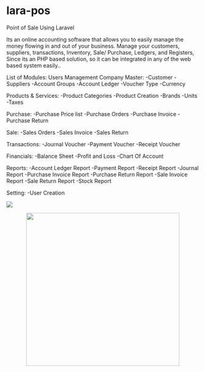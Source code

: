 # lara-pos
Point of Sale Using Laravel 


Its  an online accounting software that allows you to easily manage the money flowing in and out of your business. 
Manage your customers, suppliers, transactions, Inventory, Sale/ Purchase, Ledgers, and Registers,
 Since its an  PHP based solution, so it can be integrated in any of the web based system easily..

List of Modules:
Users Management
Company
Master:
-Customer
-Suppliers
-Account Groups
-Account Ledger
-Voucher Type
-Currency

Products & Services:
-Product Categories
-Product Creation
-Brands
-Units
-Taxes

Purchase:
-Purchase Price list
-Purchase Orders
-Purchase Invoice
-Purchase Return

Sale:
-Sales Orders
-Sales Invoice
-Sales Return

Transactions:
-Journal Voucher
-Payment Voucher
-Receipt Voucher

Financials:
-Balance Sheet
-Profit and Loss
-Chart Of Account

Reports:
-Account Ledger Report
-Payment Report
-Receipt Report
-Journal Report
-Purchase Invoice Report
-Purchase Return Report
-Sale Invoice Report
-Sale Return Report
-Stock Report

Setting:
-User Creation

<sup><img src="https://steamuserimages-a.akamaihd.net/ugc/824566056082911413/D6CF5FF8C8E7C3C693E70B02C55CD2CB0E87D740/"> </sup>
<p align="center"><img src="https://res.cloudinary.com/dtfbvvkyp/image/upload/v1566331377/laravel-logolockup-cmyk-red.svg" width="400"></p>

